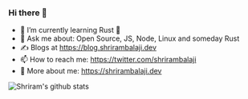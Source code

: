 ### Hi there 👋

<!--
**Shriram-Balaji/Shriram-Balaji** is a ✨ _special_ ✨ repository because its `README.md` (this file) appears on your GitHub profile. -->

- 🌱 I’m currently learning Rust :crab:
- 💬 Ask me about: Open Source, JS, Node, Linux and someday Rust
- ✍️ Blogs at https://blog.shrirambalaji.dev
- 📫 How to reach me: https://twitter.com/shrirambalaji
- 👨 More about me: https://shrirambalaji.dev 


![Shriram's github stats](https://github-readme-stats.vercel.app/api?username=shrirambalaji&show_icons=false&theme=tokyonight&border_color=ddd&bg_color=ffffff00)
